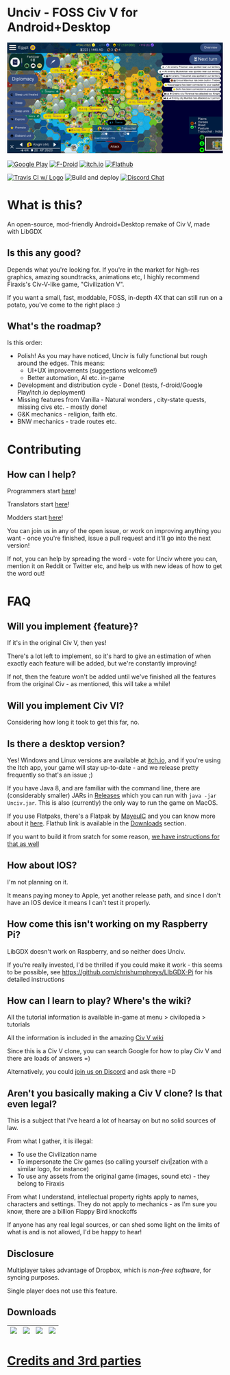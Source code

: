 # Unciv - FOSS Civ V for Android+Desktop

![](/extraImages/GithubPreviewImage.png)

[![Google Play](https://img.shields.io/static/v1?label=Google&message=Play&color=607D8B&logo=google-play)](https://play.google.com/store/apps/details?id=com.unciv.app)
[![F-Droid](https://img.shields.io/f-droid/v/com.unciv.app)](https://f-droid.org/en/packages/com.unciv.app/)
[![itch.io](https://img.shields.io/static/v1?label=itch.io&message=Unciv&color=607D8B&logo=itch.io)](https://yairm210.itch.io/unciv)
[![Flathub](https://img.shields.io/flathub/v/io.github.yairm210.unciv)](https://flathub.org/apps/details/io.github.yairm210.unciv)

[![Travis CI w/ Logo](https://img.shields.io/travis/yairm210/Unciv/master.svg?logo=travis)](https://travis-ci.com/yairm210/Unciv)
![Build and deploy](https://github.com/yairm210/Unciv/workflows/Build%20and%20deploy/badge.svg)
[![Discord Chat](https://img.shields.io/discord/586194543280390151.svg)](https://discord.gg/bjrB4Xw)



# What is this?

An open-source, mod-friendly Android+Desktop remake of Civ V, made with LibGDX

## Is this any good?

Depends what you're looking for. If you're in the market for high-res graphics, amazing soundtracks, animations etc, I highly recommend Firaxis's Civ-V-like game, "Civilization V".

If you want a small, fast, moddable, FOSS, in-depth 4X that can still run on a potato, you've come to the right place :)

## What's the roadmap?

Is this order:

* Polish! As you may have noticed, Unciv is fully functional but rough around the edges. This means:
    * UI+UX improvements (suggestions welcome!)
    * Better automation, AI etc. in-game
* Development and distribution cycle - Done! (tests, f-droid/Google Play/itch.io deployment)
* Missing features from Vanilla - Natural wonders , city-state quests, missing civs etc. - mostly done!
* G&K mechanics - religion, faith etc.
* BNW mechanics - trade routes etc.

# Contributing

## How can I help?

Programmers start [here](https://github.com/yairm210/Unciv/wiki/Getting-Started)!

Translators start [here](https://github.com/yairm210/Unciv/wiki/Translating)!

Modders start [here](https://github.com/yairm210/Unciv/wiki/Mods)!

You can join us in any of the open issue, or work on improving anything you want - once you're finished, issue a pull request and it'll go into the next version!

If not, you can help by spreading the word - vote for Unciv where you can, mention it on Reddit or Twitter etc, and help us with new ideas of how to get the word out!


# FAQ

## Will you implement {feature}?

If it's in the original Civ V, then yes!

There's a lot left to implement, so it's hard to give an estimation of when exactly each feature will be added, but we're constantly improving!

If not, then the feature won't be added until we've finished all the features from the original Civ - as mentioned, this will take a while!

## Will you implement Civ VI?

Considering how long it took to get this far, no.

## Is there a desktop version?

Yes! Windows and Linux versions are available at [itch.io](https://yairm210.itch.io/unciv), and if you're using the Itch app, your game will stay up-to-date - and we release pretty frequently so that's an issue ;)

If you have Java 8, and are familiar with the command line, there are (considerably smaller) JARs in [Releases](https://github.com/yairm210/UnCiv/releases) which you can run with `java -jar Unciv.jar`. This is also (currently) the only way to run the game on MacOS.

If you use Flatpaks, there's a Flatpak by [MayeulC](https://github.com/MayeulC) and you can know more about it [here](https://github.com/flathub/io.github.yairm210.unciv). Flathub link is available in the [Downloads](#downloads) section.

If you want to build it from sratch for some reason, [we have instructions for that as well](https://github.com/yairm210/Unciv/wiki/Building-locally-without-Android-Studio)

## How about IOS?

I'm not planning on it.

It means paying money to Apple, yet another release path,
 and since I don't have an IOS device it means I can't test it properly.
 
## How come this isn't working on my Raspberry Pi?

LibGDX doesn't work on Raspberry, and so neither does Unciv. 

If you're really invested, I'd be thrilled if you could make it work - this seems to be possible, see 
https://github.com/chrishumphreys/LIbGDX-Pi for his detailed instructions

## How can I learn to play? Where's the wiki?

All the tutorial information is available in-game at menu > civilopedia > tutorials

All the information is included in the amazing [Civ V wiki](https://civilization.fandom.com/wiki/)

Since this is a Civ V clone, you can search Google for how to play Civ V and there are loads of answers =)

Alternatively, you could [join us on Discord](https://discord.gg/bjrB4Xw) and ask there =D

## Aren't you basically making a Civ V clone? Is that even legal?

This is a subject that I've heard a lot of hearsay on but no solid sources of law.

From what I gather, it is illegal:
 - To use the Civilization name
 - To impersonate the Civ games (so calling yourself civi|zation with a similar logo, for instance)
 - To use any assets from the original game (images, sound etc) - they belong to Firaxis

From what I understand, intellectual property rights apply to names, characters and settings. They do not apply to mechanics - as I'm sure you know, there are a billion Flappy Bird knockoffs

If anyone has any real legal sources, or can shed some light on the limits of what is and is not allowed, I'd be happy to hear!

## Disclosure

Multiplayer takes advantage of Dropbox, which is *non-free software*, for syncing purposes.

Single player does not use this feature.

## Downloads

| [![](https://static.itch.io/images/badge.svg)](https://yairm210.itch.io/unciv)    |    [![](https://play.google.com/intl/en_us/badges/images/generic/en-play-badge.png)](https://play.google.com/store/apps/details?id=com.unciv.app)   |    [![](https://fdroid.gitlab.io/artwork/badge/get-it-on.png)](https://f-droid.org/en/packages/com.unciv.app/)	| [![](https://flathub.org/assets/badges/flathub-badge-en.svg)](https://flathub.org/apps/details/io.github.yairm210.unciv)  
|---	|---	|---	|---	|

# [Credits and 3rd parties](docs/Credits.md)
